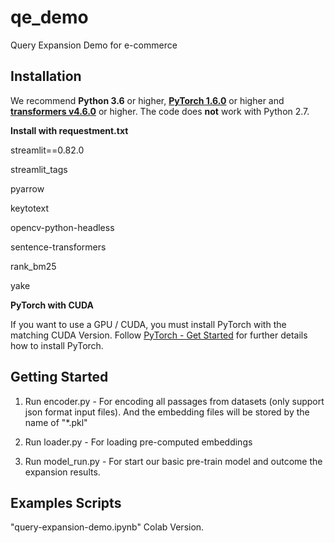 # qe_demo
Query Expansion Demo for e-commerce

## Installation

We recommend **Python 3.6** or higher, **[PyTorch 1.6.0](https://pytorch.org/get-started/locally/)** or higher and **[transformers v4.6.0](https://github.com/huggingface/transformers)** or higher. The code does **not** work with Python 2.7.

**Install with requestment.txt**

streamlit==0.82.0

streamlit_tags

pyarrow

keytotext

opencv-python-headless

sentence-transformers

rank_bm25

yake


**PyTorch with CUDA**

If you want to use a GPU / CUDA, you must install PyTorch with the matching CUDA Version. Follow
[PyTorch - Get Started](https://pytorch.org/get-started/locally/) for further details how to install PyTorch.

## Getting Started

1. Run encoder.py - For encoding all passages from datasets (only support json format input files). And the embedding files will be stored by the name of "*.pkl"

2. Run loader.py - For loading pre-computed embeddings

3. Run model_run.py - For start our basic pre-train model and outcome the expansion results.

## Examples Scripts

"query-expansion-demo.ipynb" Colab Version.


